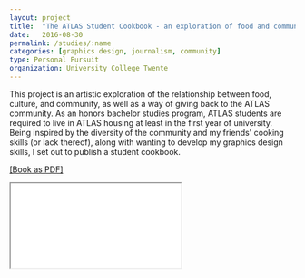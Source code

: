 ```yaml
---
layout: project
title:  "The ATLAS Student Cookbook - an exploration of food and community"
date:   2016-08-30
permalink: /studies/:name
categories: [graphics design, journalism, community]
type: Personal Pursuit
organization: University College Twente
---
```


This project is an artistic exploration of the relationship between food, culture, and community, as well as a way of giving back to the ATLAS community. As an honors bachelor studies program, ATLAS students are required to live in ATLAS housing at least in the first year of university. Being inspired by the diversity of the community and my friends' cooking skills (or lack thereof), along with wanting to develop my graphics design skills, I set out to publish a student cookbook. 

<a href='/assets/docs/ATLASStudentCookbook-KwanSuppaiboonsuk.pdf' target="_blank">[Book as PDF]</a>

<object width="750" height="500" data="/assets/docs/ATLASStudentCookbook-KwanSuppaiboonsuk.pdf" type="application/pdf"><iframe src="/assets/docs/ATLASStudentCookbook-KwanSuppaiboonsuk.pdf"></iframe>
</object>


